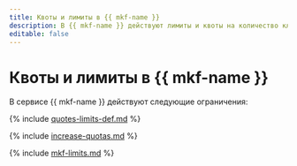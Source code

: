 ```yaml
---
title: Квоты и лимиты в {{ mkf-name }}
description: В {{ mkf-name }} действуют лимиты и квоты на количество кластеров, суммарное количество ядер процессора для всех хостов-брокеров, суммарный объем виртуальной памяти для всех хостов-брокеров, суммарный объем хранилищ для всех кластеров в одном облаке. Более подробно об ограничениях в сервисе вы узнаете из данной статьи.
editable: false
---
```



# Квоты и лимиты в {{ mkf-name }}


В сервисе {{ mkf-name }} действуют следующие ограничения:

{% include [quotes-limits-def.md](../../_includes/quotes-limits-def.md) %}

{% include [increase-quotas.md](../../_includes/increase-quotas.md) %}

{% include [mkf-limits.md](../../_includes/mdb/mkf-limits.md) %}

